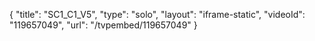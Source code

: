 {
    "title": "SC1_C1_V5",
    "type": "solo",
    "layout": "iframe-static",
    "videoId": "119657049",
    "url": "\/tvpembed\/119657049"
}